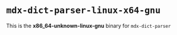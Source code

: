# `mdx-dict-parser-linux-x64-gnu`

This is the **x86_64-unknown-linux-gnu** binary for `mdx-dict-parser`
